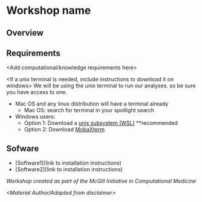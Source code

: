 # Workshop name

## Overview
<Add a brief description and objectives of the workshop here>
   
## Requirements
<Add computational/knowledge requirements here>

<If a unix terminal is needed, include instructions to download it on windows>
We will be using the unix terminal to run our analyses. so be sure you have access to one. 
* Mac OS and any linux distribution will have a terminal already
    * Mac OS: search for terminal in your spotlight search
* Windows users: 
    * Option 1: Download a [unix subsystem (WSL)](https://ubuntu.com/tutorials/install-ubuntu-on-wsl2-on-windows-10#1-overview) **recommended
    * Option 2: Download [MobaXterm](https://mobaxterm.mobatek.net/)

## Sofware <List of software that will be used during the workshop>
* [Software1](link to installation instructions)
* [Software2](link to installation instructions)

*Workshop created as part of the McGill Initiative in Computational Medicine*

*<Material Author/Adapted from disclaimer>*
   
